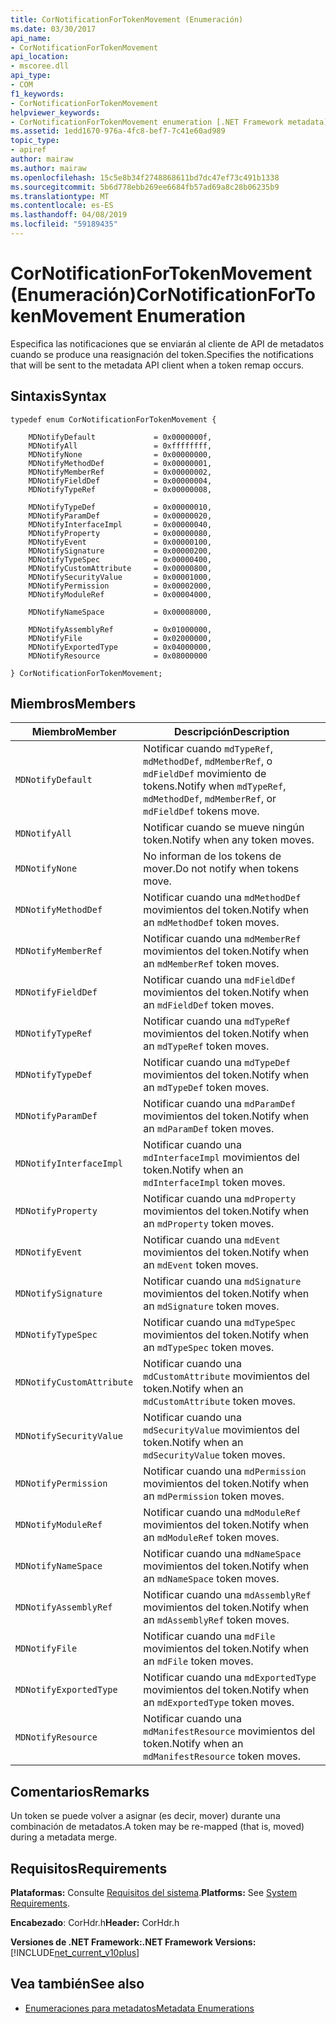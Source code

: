 ```yaml
---
title: CorNotificationForTokenMovement (Enumeración)
ms.date: 03/30/2017
api_name:
- CorNotificationForTokenMovement
api_location:
- mscoree.dll
api_type:
- COM
f1_keywords:
- CorNotificationForTokenMovement
helpviewer_keywords:
- CorNotificationForTokenMovement enumeration [.NET Framework metadata]
ms.assetid: 1edd1670-976a-4fc8-bef7-7c41e60ad989
topic_type:
- apiref
author: mairaw
ms.author: mairaw
ms.openlocfilehash: 15c5e8b34f2748868611bd7dc47ef73c491b1338
ms.sourcegitcommit: 5b6d778ebb269ee6684fb57ad69a8c28b06235b9
ms.translationtype: MT
ms.contentlocale: es-ES
ms.lasthandoff: 04/08/2019
ms.locfileid: "59189435"
---
```

# <a name="cornotificationfortokenmovement-enumeration"></a><span data-ttu-id="21370-102">CorNotificationForTokenMovement (Enumeración)</span><span class="sxs-lookup"><span data-stu-id="21370-102">CorNotificationForTokenMovement Enumeration</span></span>
<span data-ttu-id="21370-103">Especifica las notificaciones que se enviarán al cliente de API de metadatos cuando se produce una reasignación del token.</span><span class="sxs-lookup"><span data-stu-id="21370-103">Specifies the notifications that will be sent to the metadata API client when a token remap occurs.</span></span>  
  
## <a name="syntax"></a><span data-ttu-id="21370-104">Sintaxis</span><span class="sxs-lookup"><span data-stu-id="21370-104">Syntax</span></span>  
  
```  
typedef enum CorNotificationForTokenMovement {  
  
    MDNotifyDefault             = 0x0000000f,  
    MDNotifyAll                 = 0xffffffff,  
    MDNotifyNone                = 0x00000000,  
    MDNotifyMethodDef           = 0x00000001,  
    MDNotifyMemberRef           = 0x00000002,  
    MDNotifyFieldDef            = 0x00000004,  
    MDNotifyTypeRef             = 0x00000008,  
  
    MDNotifyTypeDef             = 0x00000010,  
    MDNotifyParamDef            = 0x00000020,  
    MDNotifyInterfaceImpl       = 0x00000040,  
    MDNotifyProperty            = 0x00000080,  
    MDNotifyEvent               = 0x00000100,  
    MDNotifySignature           = 0x00000200,  
    MDNotifyTypeSpec            = 0x00000400,  
    MDNotifyCustomAttribute     = 0x00000800,  
    MDNotifySecurityValue       = 0x00001000,  
    MDNotifyPermission          = 0x00002000,  
    MDNotifyModuleRef           = 0x00004000,  
  
    MDNotifyNameSpace           = 0x00008000,  
  
    MDNotifyAssemblyRef         = 0x01000000,  
    MDNotifyFile                = 0x02000000,  
    MDNotifyExportedType        = 0x04000000,  
    MDNotifyResource            = 0x08000000  
  
} CorNotificationForTokenMovement;  
```  
  
## <a name="members"></a><span data-ttu-id="21370-105">Miembros</span><span class="sxs-lookup"><span data-stu-id="21370-105">Members</span></span>  
  
|<span data-ttu-id="21370-106">Miembro</span><span class="sxs-lookup"><span data-stu-id="21370-106">Member</span></span>|<span data-ttu-id="21370-107">Descripción</span><span class="sxs-lookup"><span data-stu-id="21370-107">Description</span></span>|  
|------------|-----------------|  
|`MDNotifyDefault`|<span data-ttu-id="21370-108">Notificar cuando `mdTypeRef`, `mdMethodDef`, `mdMemberRef`, o `mdFieldDef` movimiento de tokens.</span><span class="sxs-lookup"><span data-stu-id="21370-108">Notify when `mdTypeRef`, `mdMethodDef`, `mdMemberRef`, or `mdFieldDef` tokens move.</span></span>|  
|`MDNotifyAll`|<span data-ttu-id="21370-109">Notificar cuando se mueve ningún token.</span><span class="sxs-lookup"><span data-stu-id="21370-109">Notify when any token moves.</span></span>|  
|`MDNotifyNone`|<span data-ttu-id="21370-110">No informan de los tokens de mover.</span><span class="sxs-lookup"><span data-stu-id="21370-110">Do not notify when tokens move.</span></span>|  
|`MDNotifyMethodDef`|<span data-ttu-id="21370-111">Notificar cuando una `mdMethodDef` movimientos del token.</span><span class="sxs-lookup"><span data-stu-id="21370-111">Notify when an `mdMethodDef` token moves.</span></span>|  
|`MDNotifyMemberRef`|<span data-ttu-id="21370-112">Notificar cuando una `mdMemberRef` movimientos del token.</span><span class="sxs-lookup"><span data-stu-id="21370-112">Notify when an `mdMemberRef` token moves.</span></span>|  
|`MDNotifyFieldDef`|<span data-ttu-id="21370-113">Notificar cuando una `mdFieldDef` movimientos del token.</span><span class="sxs-lookup"><span data-stu-id="21370-113">Notify when an `mdFieldDef` token moves.</span></span>|  
|`MDNotifyTypeRef`|<span data-ttu-id="21370-114">Notificar cuando una `mdTypeRef` movimientos del token.</span><span class="sxs-lookup"><span data-stu-id="21370-114">Notify when an `mdTypeRef` token moves.</span></span>|  
|`MDNotifyTypeDef`|<span data-ttu-id="21370-115">Notificar cuando una `mdTypeDef` movimientos del token.</span><span class="sxs-lookup"><span data-stu-id="21370-115">Notify when an `mdTypeDef` token moves.</span></span>|  
|`MDNotifyParamDef`|<span data-ttu-id="21370-116">Notificar cuando una `mdParamDef` movimientos del token.</span><span class="sxs-lookup"><span data-stu-id="21370-116">Notify when an `mdParamDef` token moves.</span></span>|  
|`MDNotifyInterfaceImpl`|<span data-ttu-id="21370-117">Notificar cuando una `mdInterfaceImpl` movimientos del token.</span><span class="sxs-lookup"><span data-stu-id="21370-117">Notify when an `mdInterfaceImpl` token moves.</span></span>|  
|`MDNotifyProperty`|<span data-ttu-id="21370-118">Notificar cuando una `mdProperty` movimientos del token.</span><span class="sxs-lookup"><span data-stu-id="21370-118">Notify when an `mdProperty` token moves.</span></span>|  
|`MDNotifyEvent`|<span data-ttu-id="21370-119">Notificar cuando una `mdEvent` movimientos del token.</span><span class="sxs-lookup"><span data-stu-id="21370-119">Notify when an `mdEvent` token moves.</span></span>|  
|`MDNotifySignature`|<span data-ttu-id="21370-120">Notificar cuando una `mdSignature` movimientos del token.</span><span class="sxs-lookup"><span data-stu-id="21370-120">Notify when an `mdSignature` token moves.</span></span>|  
|`MDNotifyTypeSpec`|<span data-ttu-id="21370-121">Notificar cuando una `mdTypeSpec` movimientos del token.</span><span class="sxs-lookup"><span data-stu-id="21370-121">Notify when an `mdTypeSpec` token moves.</span></span>|  
|`MDNotifyCustomAttribute`|<span data-ttu-id="21370-122">Notificar cuando una `mdCustomAttribute` movimientos del token.</span><span class="sxs-lookup"><span data-stu-id="21370-122">Notify when an `mdCustomAttribute` token moves.</span></span>|  
|`MDNotifySecurityValue`|<span data-ttu-id="21370-123">Notificar cuando una `mdSecurityValue` movimientos del token.</span><span class="sxs-lookup"><span data-stu-id="21370-123">Notify when an `mdSecurityValue` token moves.</span></span>|  
|`MDNotifyPermission`|<span data-ttu-id="21370-124">Notificar cuando una `mdPermission` movimientos del token.</span><span class="sxs-lookup"><span data-stu-id="21370-124">Notify when an `mdPermission` token moves.</span></span>|  
|`MDNotifyModuleRef`|<span data-ttu-id="21370-125">Notificar cuando una `mdModuleRef` movimientos del token.</span><span class="sxs-lookup"><span data-stu-id="21370-125">Notify when an `mdModuleRef` token moves.</span></span>|  
|`MDNotifyNameSpace`|<span data-ttu-id="21370-126">Notificar cuando una `mdNameSpace` movimientos del token.</span><span class="sxs-lookup"><span data-stu-id="21370-126">Notify when an `mdNameSpace` token moves.</span></span>|  
|`MDNotifyAssemblyRef`|<span data-ttu-id="21370-127">Notificar cuando una `mdAssemblyRef` movimientos del token.</span><span class="sxs-lookup"><span data-stu-id="21370-127">Notify when an `mdAssemblyRef` token moves.</span></span>|  
|`MDNotifyFile`|<span data-ttu-id="21370-128">Notificar cuando una `mdFile` movimientos del token.</span><span class="sxs-lookup"><span data-stu-id="21370-128">Notify when an `mdFile` token moves.</span></span>|  
|`MDNotifyExportedType`|<span data-ttu-id="21370-129">Notificar cuando una `mdExportedType` movimientos del token.</span><span class="sxs-lookup"><span data-stu-id="21370-129">Notify when an `mdExportedType` token moves.</span></span>|  
|`MDNotifyResource`|<span data-ttu-id="21370-130">Notificar cuando una `mdManifestResource` movimientos del token.</span><span class="sxs-lookup"><span data-stu-id="21370-130">Notify when an `mdManifestResource` token moves.</span></span>|  
  
## <a name="remarks"></a><span data-ttu-id="21370-131">Comentarios</span><span class="sxs-lookup"><span data-stu-id="21370-131">Remarks</span></span>  
 <span data-ttu-id="21370-132">Un token se puede volver a asignar (es decir, mover) durante una combinación de metadatos.</span><span class="sxs-lookup"><span data-stu-id="21370-132">A token may be re-mapped (that is, moved) during a metadata merge.</span></span>  
  
## <a name="requirements"></a><span data-ttu-id="21370-133">Requisitos</span><span class="sxs-lookup"><span data-stu-id="21370-133">Requirements</span></span>  
 <span data-ttu-id="21370-134">**Plataformas:** Consulte [Requisitos del sistema](../../../../docs/framework/get-started/system-requirements.md).</span><span class="sxs-lookup"><span data-stu-id="21370-134">**Platforms:** See [System Requirements](../../../../docs/framework/get-started/system-requirements.md).</span></span>  
  
 <span data-ttu-id="21370-135">**Encabezado**: CorHdr.h</span><span class="sxs-lookup"><span data-stu-id="21370-135">**Header:** CorHdr.h</span></span>  
  
 **<span data-ttu-id="21370-136">Versiones de .NET Framework:</span><span class="sxs-lookup"><span data-stu-id="21370-136">.NET Framework Versions:</span></span>** [!INCLUDE[net_current_v10plus](../../../../includes/net-current-v10plus-md.md)]  
  
## <a name="see-also"></a><span data-ttu-id="21370-137">Vea también</span><span class="sxs-lookup"><span data-stu-id="21370-137">See also</span></span>

- [<span data-ttu-id="21370-138">Enumeraciones para metadatos</span><span class="sxs-lookup"><span data-stu-id="21370-138">Metadata Enumerations</span></span>](../../../../docs/framework/unmanaged-api/metadata/metadata-enumerations.md)
